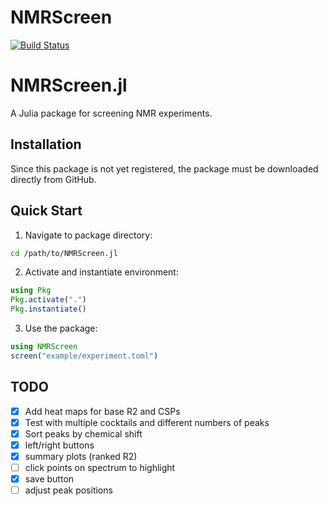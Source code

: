 # NMRScreen

[![Build Status](https://github.com/waudbygroup/NMRScreen.jl/actions/workflows/CI.yml/badge.svg?branch=main)](https://github.com/waudbygroup/NMRScreen.jl/actions/workflows/CI.yml?query=branch%3Amain)

# NMRScreen.jl

A Julia package for screening NMR experiments.

## Installation

Since this package is not yet registered, the package must be downloaded directly from GitHub.

## Quick Start

1. Navigate to package directory:
```bash
cd /path/to/NMRScreen.jl
```

2. Activate and instantiate environment:
```julia
using Pkg
Pkg.activate(".")
Pkg.instantiate()
```

3. Use the package:
```julia
using NMRScreen
screen("example/experiment.toml")
```

## TODO

- [x] Add heat maps for base R2 and CSPs
- [x] Test with multiple cocktails and different numbers of peaks
- [x] Sort peaks by chemical shift
- [x] left/right buttons
- [x] summary plots (ranked R2)
- [ ] click points on spectrum to highlight
- [x] save button
- [ ] adjust peak positions

